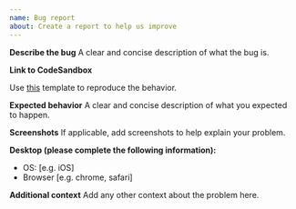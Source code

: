 ```yaml
---
name: Bug report
about: Create a report to help us improve
---
```


**Describe the bug**
A clear and concise description of what the bug is.

**Link to CodeSandbox**

Use [this](https://codesandbox.io/s/carbon-sandbox-vd27d) template to reproduce the behavior. 

**Expected behavior**
A clear and concise description of what you expected to happen.

**Screenshots**
If applicable, add screenshots to help explain your problem.

**Desktop (please complete the following information):**

-   OS: [e.g. iOS]
-   Browser [e.g. chrome, safari]

**Additional context**
Add any other context about the problem here.
